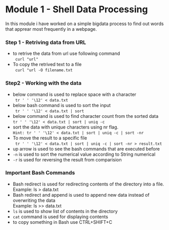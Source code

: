 # Module 1 - Shell Data Processing

In this module i have worked on a simple bigdata process to find out words that apprear most frequently in a webpage.

### Step 1 - Retriving data from URL
- to retrive the data from url use following command  
``` curl "url"```
- To copy the retrived text to a file  
``` curl "url -O filename.txt```
### Step2 - Working with the data
- below command is used to replace space with a character  
``` tr ' ' '\12' < data.txt```
- below bash command is used to sort the input  
``` tr ' ' '\12' < data.txt | sort```
- below command is used to find character count from the sorted data  
``` tr ' ' '\12' < data.txt | sort | uniq -c ```
- sort the data with unique characters using nr flag.  
``` Hint: tr ' ' '\12' < data.txt | sort | uniq -c | sort -nr ```
- To move the result to a specific file  
``` tr ' ' '\12' < data.txt | sort | uniq -c | sort -nr > result.txt```
- up arrow is used to see the bash commands that are executed before
- ```-n``` is used to sort the numerical value according to String numerical 
- ```-r``` is used for reversing the result from comparision

### Important Bash Commands
- Bash redirect is used for redirecting contents of the directory into a file.  
Example: ls > data.txt
- Bash redirect and append is used to append new data instead of overwriting the data  
Example: ls >> data.txt
- ```ls``` is used to show list of contents in the directory
- ```cat``` command is used for displaying contents
- to copy something in Bash use CTRL+SHIFT+C
